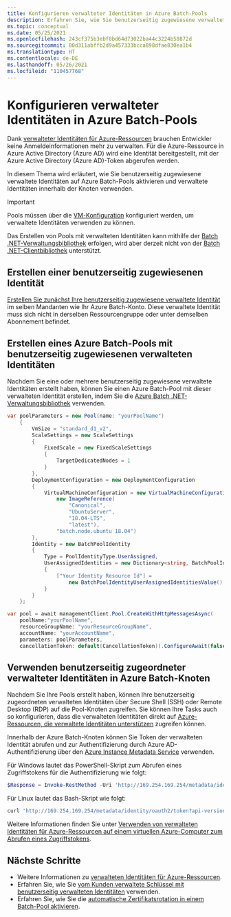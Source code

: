 ```yaml
---
title: Konfigurieren verwalteter Identitäten in Azure Batch-Pools
description: Erfahren Sie, wie Sie benutzerseitig zugewiesene verwaltete Identitäten auf Azure Batch-Pools aktivieren und verwaltete Identitäten innerhalb der Knoten verwenden.
ms.topic: conceptual
ms.date: 05/25/2021
ms.openlocfilehash: 243cf375b3ebf8bd64d73022ba44c3224b58872d
ms.sourcegitcommit: 80d311abffb2d9a457333bcca898dfae830ea1b4
ms.translationtype: HT
ms.contentlocale: de-DE
ms.lasthandoff: 05/26/2021
ms.locfileid: "110457768"
---
```

# <a name="configure-managed-identities-in-batch-pools"></a>Konfigurieren verwalteter Identitäten in Azure Batch-Pools

Dank [verwalteter Identitäten für Azure-Ressourcen](../active-directory/managed-identities-azure-resources/overview.md) brauchen Entwickler keine Anmeldeinformationen mehr zu verwalten. Für die Azure-Ressource in Azure Active Directory (Azure AD) wird eine Identität bereitgestellt, mit der Azure Active Directory (Azure AD)-Token abgerufen werden.

In diesem Thema wird erläutert, wie Sie benutzerseitig zugewiesene verwaltete Identitäten auf Azure Batch-Pools aktivieren und verwaltete Identitäten innerhalb der Knoten verwenden.

> [!IMPORTANT]
> Pools müssen über die [VM-Konfiguration](nodes-and-pools.md#virtual-machine-configuration) konfiguriert werden, um verwaltete Identitäten verwenden zu können.
>
> Das Erstellen von Pools mit verwalteten Identitäten kann mithilfe der [Batch .NET-Verwaltungsbibliothek](/dotnet/api/overview/azure/batch#management-library) erfolgen, wird aber derzeit nicht von der [Batch .NET-Clientbibliothek](/dotnet/api/overview/azure/batch#client-library) unterstützt.

## <a name="create-a-user-assigned-identity"></a>Erstellen einer benutzerseitig zugewiesenen Identität

[Erstellen Sie zunächst Ihre benutzerseitig zugewiesene verwaltete Identität](../active-directory/managed-identities-azure-resources/how-to-manage-ua-identity-portal.md#create-a-user-assigned-managed-identity) im selben Mandanten wie Ihr Azure Batch-Konto. Diese verwaltete Identität muss sich nicht in derselben Ressourcengruppe oder unter demselben Abonnement befindet.

## <a name="create-a-batch-pool-with-user-assigned-managed-identities"></a>Erstellen eines Azure Batch-Pools mit benutzerseitig zugewiesenen verwalteten Identitäten

Nachdem Sie eine oder mehrere benutzerseitig zugewiesene verwaltete Identitäten erstellt haben, können Sie einen Azure Batch-Pool mit dieser verwalteten Identität erstellen, indem Sie die [Azure Batch .NET-Verwaltungsbibliothek](/dotnet/api/overview/azure/batch#management-library) verwenden.

```csharp
var poolParameters = new Pool(name: "yourPoolName")
    {
        VmSize = "standard_d1_v2",
        ScaleSettings = new ScaleSettings
        {
            FixedScale = new FixedScaleSettings
            {
                TargetDedicatedNodes = 1
            }
        },
        DeploymentConfiguration = new DeploymentConfiguration
        {
            VirtualMachineConfiguration = new VirtualMachineConfiguration(
                new ImageReference(
                    "Canonical",
                    "UbuntuServer",
                    "18.04-LTS",
                    "latest"),
                "batch.node.ubuntu 18.04")
        },
        Identity = new BatchPoolIdentity
        {
            Type = PoolIdentityType.UserAssigned,
            UserAssignedIdentities = new Dictionary<string, BatchPoolIdentityUserAssignedIdentitiesValue>
            {
                ["Your Identity Resource Id"] =
                    new BatchPoolIdentityUserAssignedIdentitiesValue()
            }
        }
    };

var pool = await managementClient.Pool.CreateWithHttpMessagesAsync(
    poolName:"yourPoolName",
    resourceGroupName: "yourResourceGroupName",
    accountName: "yourAccountName",
    parameters: poolParameters,
    cancellationToken: default(CancellationToken)).ConfigureAwait(false);    
```

## <a name="use-user-assigned-managed-identities-in-batch-nodes"></a>Verwenden benutzerseitig zugeordneter verwalteter Identitäten in Azure Batch-Knoten

Nachdem Sie Ihre Pools erstellt haben, können Ihre benutzerseitig zugeordneten verwalteten Identitäten über Secure Shell (SSH) oder Remote Desktop (RDP) auf die Pool-Knoten zugreifen. Sie können Ihre Tasks auch so konfigurieren, dass die verwalteten Identitäten direkt auf [Azure-Ressourcen, die verwaltete Identitäten unterstützen](../active-directory/managed-identities-azure-resources/services-support-managed-identities.md) zugreifen können.

Innerhalb der Azure Batch-Knoten können Sie Token der verwalteten Identität abrufen und zur Authentifizierung durch Azure AD-Authentifizierung über den [Azure Instance Metadata Service](../virtual-machines/windows/instance-metadata-service.md) verwenden.

Für Windows lautet das PowerShell-Skript zum Abrufen eines Zugriffstokens für die Authentifizierung wie folgt:

```powershell
$Response = Invoke-RestMethod -Uri 'http://169.254.169.254/metadata/identity/oauth2/token?api-version=2018-02-01&resource={Resource App Id Url}' -Method GET -Headers @{Metadata="true"} 
```

Für Linux lautet das Bash-Skript wie folgt:

```bash
curl 'http://169.254.169.254/metadata/identity/oauth2/token?api-version=2018-02-01&resource={Resource App Id Url}' -H Metadata:true
```

Weitere Informationen finden Sie unter [Verwenden von verwalteten Identitäten für Azure-Ressourcen auf einem virtuellen Azure-Computer zum Abrufen eines Zugriffstokens](../active-directory/managed-identities-azure-resources/how-to-use-vm-token.md).

## <a name="next-steps"></a>Nächste Schritte

- Weitere Informationen zu [verwalteten Identitäten für Azure-Ressourcen](../active-directory/managed-identities-azure-resources/overview.md).
- Erfahren Sie, wie Sie [vom Kunden verwaltete Schlüssel mit benutzerseitig verwalteten Identitäten](batch-customer-managed-key.md) verwenden.
- Erfahren Sie, wie Sie die [automatische Zertifikatsrotation in einem Batch-Pool aktivieren](automatic-certificate-rotation.md).
